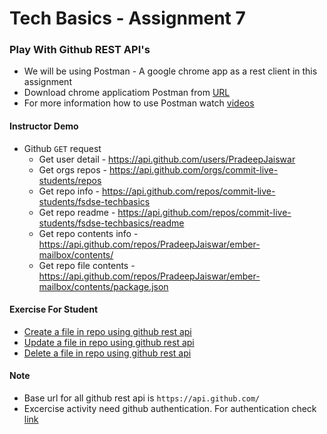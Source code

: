 # Tech Basics - Assignment 7

### Play With Github REST API's

* We will be using Postman - A google chrome app as a rest client in this assignment
* Download chrome applicatiom Postman from [URL](https://chrome.google.com/webstore/detail/postman/fhbjgbiflinjbdggehcddcbncdddomop/related?hl=en)
* For more information how to use Postman watch [videos](https://www.youtube.com/watch?v=8veXJ9YGlFI&list=PLM-7VG-sgbtD8qBnGeQM5nvlpqB_ktaLZ)

#### Instructor Demo

* Github `GET` request
  - Get user detail - https://api.github.com/users/PradeepJaiswar
  - Get orgs repos - https://api.github.com/orgs/commit-live-students/repos
  - Get repo info - https://api.github.com/repos/commit-live-students/fsdse-techbasics
  - Get repo readme - https://api.github.com/repos/commit-live-students/fsdse-techbasics/readme
  - Get repo contents info - https://api.github.com/repos/PradeepJaiswar/ember-mailbox/contents/
  - Get repo file contents - https://api.github.com/repos/PradeepJaiswar/ember-mailbox/contents/package.json

#### Exercise For Student
  - [Create a file in repo using github rest api](https://developer.github.com/v3/repos/contents/#create-a-file)
  - [Update a file in repo using github rest api](https://developer.github.com/v3/repos/contents/#update-a-file)
  - [Delete a file in repo using github rest api](https://developer.github.com/v3/repos/contents/#delete-a-file)

#### Note 
* Base url for all github rest api is `https://api.github.com/`
* Excercise activity need github authentication. For authentication check [link](https://developer.github.com/v3/#authentication)

